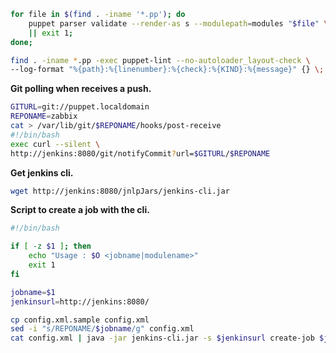 ``` bash
for file in $(find . -iname '*.pp'); do
    puppet parser validate --render-as s --modulepath=modules "$file" \
    || exit 1;
done;
```

``` bash
find . -iname *.pp -exec puppet-lint --no-autoloader_layout-check \
--log-format "%{path}:%{linenumber}:%{check}:%{KIND}:%{message}" {} \;
```

**Git polling when receives a push.**

``` bash
GITURL=git://puppet.localdomain
REPONAME=zabbix
cat > /var/lib/git/$REPONAME/hooks/post-receive
#!/bin/bash
exec curl --silent \
http://jenkins:8080/git/notifyCommit?url=$GITURL/$REPONAME
```

**Get jenkins cli.**

``` bash
wget http://jenkins:8080/jnlpJars/jenkins-cli.jar
```

**Script to create a job with the cli.**

``` bash
#!/bin/bash

if [ -z $1 ]; then
    echo "Usage : $O <jobname|modulename>"
    exit 1
fi

jobname=$1
jenkinsurl=http://jenkins:8080/

cp config.xml.sample config.xml
sed -i "s/REPONAME/$jobname/g" config.xml
cat config.xml | java -jar jenkins-cli.jar -s $jenkinsurl create-job $jobname
```
